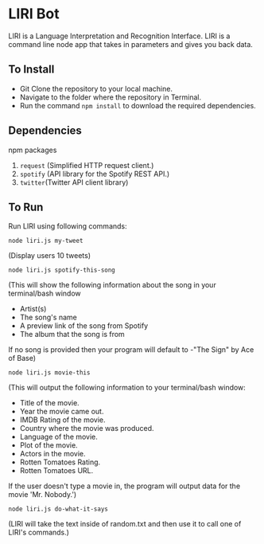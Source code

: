 # LIRI Bot
LIRI is a Language Interpretation and Recognition Interface. LIRI is a command line node app that takes in parameters and gives you back data.

## To Install
* Git Clone the repository to your local machine.
* Navigate to the folder where the repository in Terminal.
* Run the command `npm install` to download the required dependencies.

## Dependencies
npm packages
1. `request` (Simplified HTTP request client.)
1. `spotify` (API library for the Spotify REST API.)
1. `twitter`(Twitter API client library)

## To Run

Run LIRI using following commands:

``node liri.js my-tweet``

(Display users 10 tweets)

``node liri.js spotify-this-song``

(This will show the following information about the song in your terminal/bash window
- Artist(s)
- The song's name
- A preview link of the song from Spotify
- The album that the song is from

If no song is provided then your program will default to
-"The Sign" by Ace of Base)

``node liri.js movie-this``

(This will output the following information to your terminal/bash window:
- Title of the movie.
- Year the movie came out.
- IMDB Rating of the movie.
- Country where the movie was produced.
- Language of the movie.
- Plot of the movie.
- Actors in the movie.
- Rotten Tomatoes Rating.
- Rotten Tomatoes URL.

If the user doesn't type a movie in, the program will output data for the movie 'Mr. Nobody.')

``node liri.js do-what-it-says``

(LIRI will take the text inside of random.txt and then use it to call one of LIRI's commands.)
